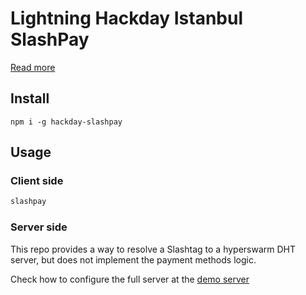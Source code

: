 # Lightning Hackday Istanbul SlashPay

[Read more](https://docs.google.com/document/d/10rgPbDMer6uL7L8QZ5ve-KU_pkI_YSwSO4dmzUmjU6s/edit)

## Install

```
npm i -g hackday-slashpay
```

## Usage

### Client side

```bash
slashpay
```

### Server side

This repo provides a way to resolve a Slashtag to a hyperswarm DHT server, but does not implement the payment methods logic.

Check how to configure the full server at the [demo server ](https://github.com/synonymdev/slash-pay-demo-server)

